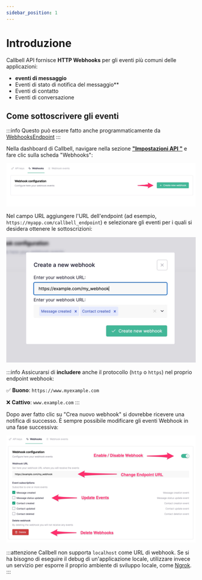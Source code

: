 ```yaml
---
sidebar_position: 1
---
```


# Introduzione

Callbell API fornisce **HTTP Webhooks** per gli eventi più comuni delle applicazioni:

- **eventi di messaggio**
- Eventi di stato di notifica del messaggio**
- Eventi di contatto
- Eventi di conversazione

## Come sottoscrivere gli eventi

:::info
Questo può essere fatto anche programmaticamente da [WebhooksEndpoint](./../webhooks_api/introduction.md)
:::

Nella dashboard di Callbell, navigare nella sezione [**"Impostazioni API "**](https://dash.callbell.eu/settings/api_settings/webhooks) e fare clic sulla scheda "Webhooks":

![webhook_tab](./assets/webhook_tab.jpg)

Nel campo URL aggiungere l'URL dell'endpoint (ad esempio, `https://myapp.com/callbell_endpoint`) e selezionare gli eventi per i quali si desidera ottenere le sottoscrizioni:

![webhook_create](./assets/webhook_create.jpg)

:::info
Assicurarsi di **includere** anche il protocollo (`http` o `https`) nel proprio endpoint webhook:

✅ **Buono**: `https://www.myexample.com`

❌ **Cattivo**: `www.example.com`
:::

Dopo aver fatto clic su "Crea nuovo webhook" si dovrebbe ricevere una notifica di successo. È sempre possibile modificare gli eventi Webhook in una fase successiva:

![webhook_edit](./assets/webhook_edit.jpg)

:::attenzione
Callbell non supporta `localhost` come URL di webhook. Se si ha bisogno di eseguire il debug di un'applicazione locale, utilizzare invece un servizio per esporre il proprio ambiente di sviluppo locale, come [Ngrok](https://ngrok.com).
:::
